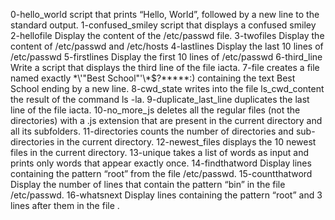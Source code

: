 0-hello_world script that prints “Hello, World”, followed by a new line to the standard output.
1-confused_smiley script that displays a confused smiley
2-hellofile Display the content of the /etc/passwd file.
3-twofiles Display the content of /etc/passwd and /etc/hosts
4-lastlines Display the last 10 lines of /etc/passwd
5-firstlines Display the first 10 lines of /etc/passwd
6-third_line Write a script that displays the third line of the file iacta.
7-file creates a file named exactly \*\\'"Best School"\'\\*$\?\*\*\*\*\*:) containing the text Best School ending by a new line.
8-cwd_state  writes into the file ls_cwd_content the result of the command ls -la.
9-duplicate_last_line duplicates the last line of the file iacta.
10-no_more_js deletes all the regular files (not the directories) with a .js extension that are present in the current directory and all its subfolders.
11-directories counts the number of directories and sub-directories in the current directory.
12-newest_files displays the 10 newest files in the current directory.
13-unique  takes a list of words as input and prints only words that appear exactly once.
14-findthatword Display lines containing the pattern “root” from the file /etc/passwd.
15-countthatword Display the number of lines that contain the pattern “bin” in the file /etc/passwd.
16-whatsnext Display lines containing the pattern “root” and 3 lines after them in the file .
